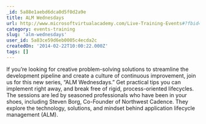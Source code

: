 ```yaml
---
_id: 5a88e1aebd6dca0d5f0d2a9e
title: ALM Wednesdays
url: http://www.microsoftvirtualacademy.com/Live-Training-Events#?fbid=OtJvx3O8BbU
category: events-training
slug: 'alm-wednesdays'
user_id: 5a83ce59d6eb0005c4ecda2c
createdOn: '2014-02-22T10:00:22.000Z'
tags: []
---
```


If you’re looking for creative problem-solving solutions to streamline the development pipeline and create a culture of continuous improvement, join us for this new series, “ALM Wednesdays.” Get practical tips you can implement right away, and break free of rigid, process-oriented lifecycles. The sessions are led by seasoned professionals who have been in your shoes, including Steven Borg, Co-Founder of Northwest Cadence. They explore the technology, solutions, and mindset behind application lifecycle management (ALM).
